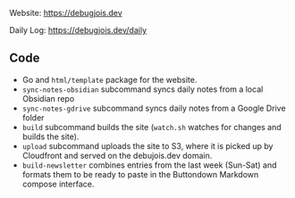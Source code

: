 Website: https://debugjois.dev

Daily Log: https://debugjois.dev/daily

## Code
* Go and `html/template` package for the website.
* `sync-notes-obsidian` subcommand syncs daily notes from a local Obsidian repo
* `sync-notes-gdrive` subcommand syncs daily notes from a Google Drive folder
* `build` subcommand builds the site (`watch.sh` watches for changes and builds the site).
* `upload` subcommand uploads the site to S3, where it is picked up by Cloudfront and served on the debujois.dev domain.
* `build-newsletter` combines entries from the last week (Sun-Sat) and formats them to be ready to paste in the Buttondown Markdown compose interface.
